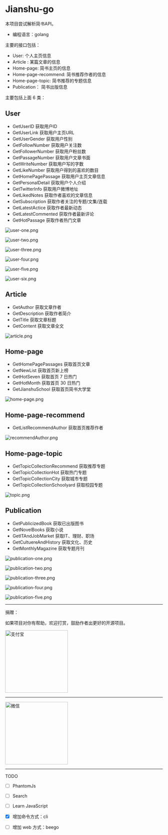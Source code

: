 # Jianshu-go


本项目尝试解析简书API。

- 编程语言：golang

主要的接口包括：

- User: 个人主页信息
- Article : 某篇文章的信息
- Home-page: 简书主页的信息
- Home-page-recommend: 简书推荐作者的信息
- Home-page-topic: 简书推荐的专题信息
- Publication： 简书出版信息


主要包括上面 6 类：


## User 

- GetUserID  获取用户ID
- GetUserLink 获取用户主页URL
- GetUserGender 获取用户性别
- GetFollowNumber 获取用户关注数
- GetFollowerNumber 获取用户粉丝数
- GetPassageNumber 获取用户文章书面
- GetWriteNumber 获取用户写的字数
- GetLikeNumber 获取用户得到的喜欢的数目
- GetHomePagePassage 获取用户主页文章信息
- GetPersonalDetail 获取用户个人介绍
- GetTwitterInfo 获取用户微博地址
- GetLikedNotes 获取作者喜欢的文章信息
- GetSubscription 获取作者关注的专题/文集/连载
- GetLatestActice 获取作者最新动态
- GetLatestCommented 获取作者最新评论
- GetHotPassage 获取作者热门文章


![user-one.png](https://upload-images.jianshu.io/upload_images/1818135-b6bdda5bf98d192e.png?imageMogr2/auto-orient/strip%7CimageView2/2/w/1240)

![user-two.png](https://upload-images.jianshu.io/upload_images/1818135-f68eb4d766af7143.png?imageMogr2/auto-orient/strip%7CimageView2/2/w/1240)

![user-three.png](https://upload-images.jianshu.io/upload_images/1818135-be2376ad7b93a2c3.png?imageMogr2/auto-orient/strip%7CimageView2/2/w/1240)

![user-four.png](https://upload-images.jianshu.io/upload_images/1818135-910091c8893091ed.png?imageMogr2/auto-orient/strip%7CimageView2/2/w/1240)

![user-five.png](https://upload-images.jianshu.io/upload_images/1818135-aaba660c816763ba.png?imageMogr2/auto-orient/strip%7CimageView2/2/w/1240)

![user-six.png](https://upload-images.jianshu.io/upload_images/1818135-e27de40798147abf.png?imageMogr2/auto-orient/strip%7CimageView2/2/w/1240)

## Article

- GetAuthor 获取文章作者
- GetDescription 获取作者简介
- GetTitle 获取文章标题
- GetContent 获取文章全文


![article.png](https://upload-images.jianshu.io/upload_images/1818135-f41e684241267c67.png?imageMogr2/auto-orient/strip%7CimageView2/2/w/1240)


## Home-page 

- GetHomePagePassages 获取首页文章
- GetNewList 获取首页新上榜
- GetHotSeven 获取首页 7 日热门
- GetHotMonth 获取首页 30 日热门
- GetJianshuSchool 获取首页简书大学堂

![home-page.png](https://upload-images.jianshu.io/upload_images/1818135-dc42bcdd5286ec68.png?imageMogr2/auto-orient/strip%7CimageView2/2/w/1240)



## Home-page-recommend

- GetListRecommendAuthor 获取首页推荐作者

![recommendAuthor.png](https://upload-images.jianshu.io/upload_images/1818135-0c31b9513039cbc1.png?imageMogr2/auto-orient/strip%7CimageView2/2/w/1240)



## Home-page-topic

- GetTopicCollectionRecommend 获取推荐专题
- GetTopicCollectionHot 获取热门专题
- GetTopicCollectionCity 获取城市专题
- GetTopicCollectionSchoolyard 获取校园专题


![topic.png](https://upload-images.jianshu.io/upload_images/1818135-10880c9494a1afaa.png?imageMogr2/auto-orient/strip%7CimageView2/2/w/1240)




## Publication


- GetPublicizedBook 获取已出版图书
- GetNovelBooks 获取小说
- GetITAndJobMarket 获取IT、理财、职场
- GetCultuereAndHistory 获取文化、历史
- GetMonthlyMagazine 获取专题月刊

![publication-one.png](https://upload-images.jianshu.io/upload_images/1818135-85e4b0cf1305c1eb.png?imageMogr2/auto-orient/strip%7CimageView2/2/w/1240)

![publication-two.png](https://upload-images.jianshu.io/upload_images/1818135-ffc616be74934c35.png?imageMogr2/auto-orient/strip%7CimageView2/2/w/1240)

![publication-three.png](https://upload-images.jianshu.io/upload_images/1818135-cfbe6d2f805fb572.png?imageMogr2/auto-orient/strip%7CimageView2/2/w/1240)

![publication-four.png](https://upload-images.jianshu.io/upload_images/1818135-faea20e3bda89de6.png?imageMogr2/auto-orient/strip%7CimageView2/2/w/1240)

![publication-five.png](https://upload-images.jianshu.io/upload_images/1818135-cbc20eea744e722c.png?imageMogr2/auto-orient/strip%7CimageView2/2/w/1240)



---

捐赠：

如果项目对你有帮助，欢迎打赏，鼓励作者出更好的开源项目。


<img src="https://github.com/wuxiaoxiaoshen/Jianshu-go/blob/master/image/%E6%94%AF%E4%BB%98%E5%AE%9D.jpg?raw=true" width = "200" height = "200" alt="支付宝" align=center />

---

<img src="https://github.com/wuxiaoxiaoshen/Jianshu-go/blob/master/image/%E5%BE%AE%E4%BF%A1.jpg?raw=true" width = "200" height = "200" alt="微信" align=center />



---

TODO

- [ ] PhantomJs
- [ ] Search
- [ ] Learn JavaScript
- [x] 增加命令方式：cli
- [ ] 增加 web 方式：beego

